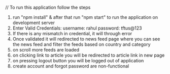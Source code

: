 // To run this application follow the steps

1. run "npm install" & after that run "npm start" to run the application on development server
2. Enter Valid Credentials:
    username: rahul
    password: tftus@123
3. If there is any mismatch in credential, it will through error
4. Once validated it will redirected to news feed page where you can see the news feed and filter the feeds based on country and category
5. on scroll more feeds are loaded
6. on clicking link to article you will be redirected to article link in new page
7. on pressing logout button you will be logged out of application
8. create account and forgot password are non-functional